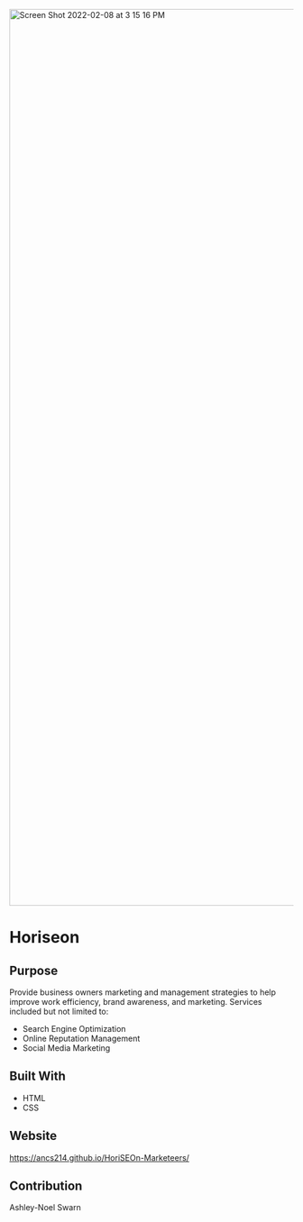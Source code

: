 [<img width="1592" alt="Screen Shot 2022-02-08 at 3 15 16 PM" src="https://user-images.githubusercontent.com/90393796/153068894-9a0e5717-1de8-4994-adcf-e860893c4999.png">](https://ancs214.github.io/horiseon/)


# Horiseon

## Purpose
Provide business owners marketing and management strategies to help improve work efficiency, brand awareness, and marketing. Services included but not limited to:
* Search Engine Optimization
* Online Reputation Management
* Social Media Marketing

## Built With
* HTML
* CSS

## Website
https://ancs214.github.io/HoriSEOn-Marketeers/

## Contribution
Ashley-Noel Swarn

